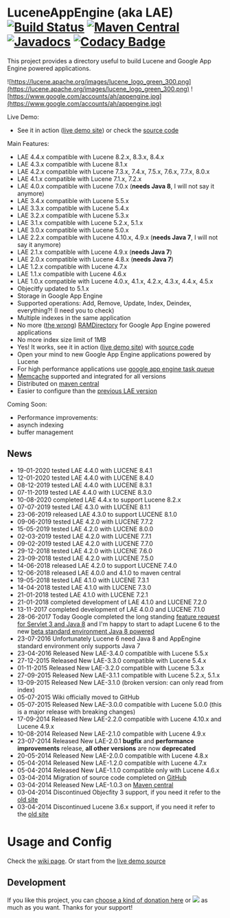 LuceneAppEngine (aka LAE) [![Build Status](https://travis-ci.org/UltimaPhoenix/luceneappengine.svg?branch=master)](https://travis-ci.org/UltimaPhoenix/luceneappengine) [![Maven Central](https://maven-badges.herokuapp.com/maven-central/com.googlecode.luceneappengine/luceneappengine/badge.svg)](https://maven-badges.herokuapp.com/maven-central/com.googlecode.luceneappengine/luceneappengine) [![Javadocs](https://www.javadoc.io/badge/com.googlecode.luceneappengine/luceneappengine.svg?color=blue)](https://www.javadoc.io/doc/com.googlecode.luceneappengine/luceneappengine) [![Codacy Badge](https://api.codacy.com/project/badge/Grade/0066683d0eeb4dfa82e0d387c46a9a2d)](https://www.codacy.com/app/UltimaPhoenix/luceneappengine?utm_source=github.com&amp;utm_medium=referral&amp;utm_content=UltimaPhoenix/luceneappengine&amp;utm_campaign=Badge_Grade)
===============

This project provides a directory useful to build Lucene and Google App Engine powered applications.

![https://lucene.apache.org/images/lucene_logo_green_300.png](https://lucene.apache.org/images/lucene_logo_green_300.png) ![https://www.google.com/accounts/ah/appengine.jpg](https://www.google.com/accounts/ah/appengine.jpg)

Live Demo:
 * See it in action ([live demo site](https://bigtable-lucene.appspot.com)) or check the [source code](https://github.com/UltimaPhoenix/lucene-appengine-examples)

Main Features:
  * LAE 4.4.x compatible with Lucene 8.2.x, 8.3.x, 8.4.x
  * LAE 4.3.x compatible with Lucene 8.1.x
  * LAE 4.2.x compatible with Lucene 7.3.x, 7.4.x, 7.5.x, 7.6.x, 7.7.x, 8.0.x
  * LAE 4.1.x compatible with Lucene 7.1.x, 7.2.x
  * LAE 4.0.x compatible with Lucene 7.0.x (**needs Java 8**, I will not say it anymore)
  * LAE 3.4.x compatible with Lucene 5.5.x
  * LAE 3.3.x compatible with Lucene 5.4.x
  * LAE 3.2.x compatible with Lucene 5.3.x
  * LAE 3.1.x compatible with Lucene 5.2.x, 5.1.x
  * LAE 3.0.x compatible with Lucene 5.0.x
  * LAE 2.2.x compatible with Lucene 4.10.x, 4.9.x (**needs Java 7**, I will not say it anymore)
  * LAE 2.1.x compatible with Lucene 4.9.x (**needs Java 7**)
  * LAE 2.0.x compatible with Lucene 4.8.x (**needs Java 7**)
  * LAE 1.2.x compatible with Lucene 4.7.x
  * LAE 1.1.x compatible with Lucene 4.6.x
  * LAE 1.0.x compatible with Lucene 4.0.x, 4.1.x, 4.2.x, 4.3.x, 4.4.x, 4.5.x
  * Objecitfy updated to 5.1.x
  * Storage in Google App Engine
  * Supported operations: Add, Remove, Update, Index, Deindex, everything?! (I need you to check)
  * Multiple indexes in the same application
  * No more ([the wrong](http://stackoverflow.com/questions/9176993/disable-concurrentmergescheduler-in-lucene-3-5-0/12164826#12164826)) [RAMDirectory](http://lucene.apache.org/core/3_6_1/api/all/org/apache/lucene/store/RAMDirectory.html) for Google App Engine powered applications
  * No more index size limit of 1MB
  * Yes! It works, see it in action ([live demo site](https://bigtable-lucene.appspot.com)) with  [source code](https://github.com/UltimaPhoenix/lucene-appengine-examples)
  * Open your mind to new Google App Engine applications powered by Lucene
  * For high performance applications use [google app engine task queue](https://developers.google.com/appengine/docs/java/taskqueue)
  * [Memcache](https://developers.google.com/appengine/docs/java/memcache/) supported and integrated for all versions
  * Distributed on [maven central](http://search.maven.org/#search%7Cga%7C1%7Cg%3A%22com.googlecode.luceneappengine%22)
  * Easier to configure than the [previous LAE version](https://code.google.com/p/lucene-appengine)

Coming Soon:
  * Performance improvements:
  * asynch indexing
  * buffer management

## News
  * 19-01-2020 tested LAE 4.4.0 with LUCENE 8.4.1
  * 12-01-2020 tested LAE 4.4.0 with LUCENE 8.4.0
  * 08-12-2019 tested LAE 4.4.0 with LUCENE 8.3.1
  * 07-11-2019 tested LAE 4.4.0 with LUCENE 8.3.0
  * 10-08-2020 completed LAE 4.4.x to support Lucene 8.2.x
  * 07-07-2019 tested LAE 4.3.0 with LUCENE 8.1.1
  * 23-06-2019 released LAE 4.3.0 to support LUCENE 8.1.0
  * 09-06-2019 tested LAE 4.2.0 with LUCENE 7.7.2
  * 15-05-2019 tested LAE 4.2.0 with LUCENE 8.0.0
  * 02-03-2019 tested LAE 4.2.0 with LUCENE 7.7.1
  * 09-02-2019 tested LAE 4.2.0 with LUCENE 7.7.0
  * 29-12-2018 tested LAE 4.2.0 with LUCENE 7.6.0
  * 23-09-2018 tested LAE 4.2.0 with LUCENE 7.5.0
  * 14-06-2018 released LAE 4.2.0 to support LUCENE 7.4.0
  * 12-06-2018 released LAE 4.0.0 and 4.1.0 to maven central
  * 19-05-2018 tested LAE 4.1.0 with LUCENE 7.3.1
  * 14-04-2018 tested LAE 4.1.0 with LUCENE 7.3.0
  * 21-01-2018 tested LAE 4.1.0 with LUCENE 7.2.1
  * 21-01-2018 completed development of LAE 4.1.0 and LUCENE 7.2.0
  * 13-11-2017 completed development of LAE 4.0.0 and LUCENE 7.1.0
  * 28-06-2017 Today Google completed the long standing [feature request for Servlet 3 and Java 8](https://issuetracker.google.com/issues/35887151) and I'm happy to start to adapt Lucene 6 to the new [beta standard environment Java 8 powered](https://cloudplatform.googleblog.com/2017/06/Google-App-Engine-standard-now-supports-Java-8.html)
  * 23-07-2016 Unfortunately Lucene 6 need Java 8 and AppEngine standard environment only supports Java 7
  * 23-04-2016 Released New LAE-3.4.0 compatible with Lucene 5.5.x
  * 27-12-2015 Released New LAE-3.3.0 compatible with Lucene 5.4.x
  * 01-11-2015 Released New LAE-3.2.0 compatible with Lucene 5.3.x
  * 27-09-2015 Released New LAE-3.1.1 compatible with Lucene 5.2.x, 5.1.x 
  * 13-09-2015 Released New LAE-3.1.0 (broken version: can only read from index)
  * 05-07-2015 Wiki officially moved to GitHub
  * 05-07-2015 Released New LAE-3.0.0 compatible with Lucene 5.0.0 (this is a major release with breaking changes)
  * 17-09-2014 Released New LAE-2.2.0 compatible with Lucene 4.10.x and Lucene 4.9.x 
  * 10-08-2014 Released New LAE-2.1.0 compatible with Lucene 4.9.x 
  * 23-07-2014 Released New LAE-2.0.1 **bugfix** and **performance improvements** release, **all other versions** are now **deprecated**
  * 20-05-2014 Released New LAE-2.0.0 compatible with Lucene 4.8.x
  * 05-04-2014 Released New LAE-1.2.0 compatible with Lucene 4.7.x
  * 05-04-2014 Released New LAE-1.1.0 compatible only with Lucene 4.6.x
  * 03-04-2014 Migration of source code completed on [GitHub](https://github.com/UltimaPhoenix/luceneappengine)
  * 03-04-2014 Released New LAE-1.0.3 on [Maven central](http://search.maven.org/#search%7Cga%7C1%7Cg%3A%22com.googlecode.luceneappengine%22)
  * 03-04-2014 Discontinued Objecfity 3 support, if you need it refer to the [old site](https://code.google.com/p/lucene-appengine)
  * 03-04-2014 Discontinued Lucene 3.6.x support, if you need it refer to the [old site](https://code.google.com/p/lucene-appengine)


# Usage and Config
Check the [wiki page](../../wiki/Usage-and-Configuration). Or start from the [live demo source](https://github.com/UltimaPhoenix/lucene-appengine-examples)

## Development
If you like this project, you can [choose a kind of donation here](../../wiki/Donate) or
[![](https://www.paypalobjects.com/en_GB/i/btn/btn_donate_LG.gif)](https://www.paypal.com/cgi-bin/webscr?cmd=_donations&business=LJXCLX64T7Z74&lc=GB&item_name=Lucene%20App%20Engine%20Project&item_number=LuceneAppEngine&currency_code=EUR&bn=PP%2dDonationsBF%3abtn_donate_LG%2egif%3aNonHosted) as much as you want. Thanks for your support!
